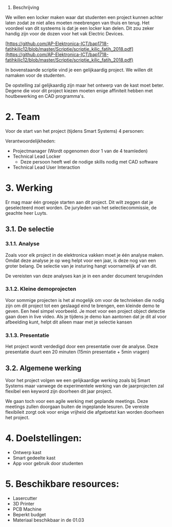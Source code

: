  1. Beschrijving

We willen een locker maken waar dat studenten een project kunnen achter laten
zodat ze niet alles moeten meebrengen van thuis en terug. Het voordeel van dit
systeems is dat je een locker kan delen. Dit zou zeker handig zijn voor de
dozen voor het vak Electric Devices. 

[https://github.com/AP-Elektronica-ICT/bap1718-fatihkilic12/blob/master/Scriptie/scriptie_kilic_fatih_2018.pdf](https://github.com/AP-Elektronica-ICT/bap1718-fatihkilic12/blob/master/Scriptie/scriptie_kilic_fatih_2018.pdf)

In bovenstaande scriptie vind je een gelijkaardig project. We willen dit
namaken voor de studenten. 

De opstelling zal gelijkaardig zijn maar het ontwerp van de kast moet beter.
Degene die voor dit project kiezen moeten enige affiniteit hebben met
houtbewerking en CAD programma's. 


# 2. Team

Voor de start van het project (tijdens Smart Systems) 4 personen:

Verantwoordelijkheden:



*   Projectmanager (Wordt opgenomen door 1 van de 4 teamleden)
*   Technical Lead Locker
    *   Deze persoon heeft wel de nodige skills nodig met CAD software
*   Technical Lead User Interaction


# 3. Werking

Er mag maar één groepje starten aan dit project. Dit wilt zeggen dat je
geselecteerd moet worden. De juryleden van het selectiecommissie, de geachte
heer Luyts.


## 3.1. De selectie 


### 3.1.1. Analyse

Zoals voor elk project in de elektronica vakken moet je één analyse maken.
Omdat deze analyse je op weg helpt voor een jaar, is deze nog van een groter
belang. De selectie van je insturing hangt voornamelijk af van dit.

De vereisten van deze analyses kan je in een ander document terugvinden


### 3.1.2. Kleine demoprojecten  

Voor sommige projecten is het al mogelijk om voor de technieken die nodig zijn
om dit project tot een geslaagd eind te brengen, een kleinde demo te geven. Een
heel simpel voorbeeld. Je moet voor een project object detectie gaan doen in
live video. Als je tijdens je demo kan aantonen dat je dit al voor afbeelding
kunt, helpt dit alleen maar met je selectie kansen


### 3.1.3. Presentatie

Het project wordt verdedigd door een presentatie over de analyse. Deze
presentatie duurt een 20 minuten (15min presentatie + 5min vragen)


## 3.2. Algemene werking

Voor het project volgen we een gelijkaardige werking zoals bij Smart Systems
maar vanwege de experimentele werking van de jaarprojecten zal flexibel een
keyword zijn doorheen dit jaar project. 

We gaan toch voor een agile werking met geplande meetings. Deze meetings zullen
doorgaan buiten de ingeplande lesuren. De vereiste flexibileit zorgt ook voor
enige vrijheid die afgetoetst kan worden doorheen het project. 


# 4. Doelstellingen:

*   Ontwerp kast
*   Smart gedeelte kast
*   App voor gebruik door studenten


# 5. Beschikbare resources:

*   Lasercutter 
*   3D Printer
*   PCB Machine
*   Beperkt budget
*   Materiaal beschikbaar in de 01.03
